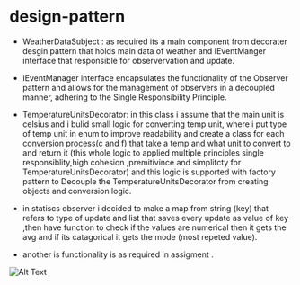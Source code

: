 # design-pattern

-  WeatherDataSubject : as required its a main component from decorater desgin pattern that holds main data of weather and IEventManger interface that responsible for observervation and update.
- IEventManager interface  encapsulates the functionality of the Observer pattern and allows for the management of observers in a decoupled manner, adhering to the Single Responsibility Principle.
  
-  TemperatureUnitsDecorator: in this class i assume that the main unit is celsius and i bulid small logic for converting temp unit, where i put type of temp unit in enum to improve readability and create a class for each conversion process(c and f) that take a temp and what unit to convert to and return it (this whole logic to applied multiple principles single responsiblity,high cohesion ,premitivince and simplitcty for TemperatureUnitsDecorator) and this logic is supported with factory pattern to Decouple the TemperatureUnitsDecorator from creating objects and conversion logic.

-  in statiscs observer i decided to make a map from string (key) that refers to type of update and list that saves every update as value of key ,then have function to check if the values are numerical then it gets the avg and if its catagorical it gets the mode (most repeted value).

- another is functionality is as required in assigment .

![Alt Text](https://drive.google.com/file/d/1wfSqlk_YUhZfajDOrTj54P8N7JvLe7kN/preview)
